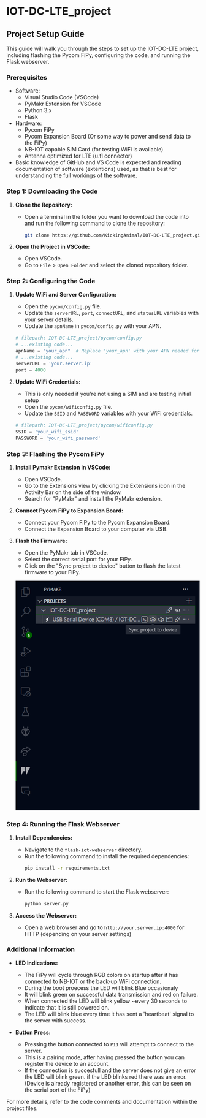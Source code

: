 # IOT-DC-LTE_project

## Project Setup Guide

This guide will walk you through the steps to set up the IOT-DC-LTE project, including flashing the Pycom FiPy, configuring the code, and running the Flask webserver.

### Prerequisites

- Software:
   - Visual Studio Code (VSCode)
   - PyMakr Extension for VSCode
   - Python 3.x
   - Flask
- Hardware:
   - Pycom FiPy
   - Pycom Expansion Board (Or some way to power and send data to the FiPy)
   - NB-IOT capable SIM Card (for testing WiFi is available)
   - Antenna optimized for LTE (u.fl connector)
- Basic knowledge of GitHub and VS Code is expected and reading documentation of software (extentions) used, as that is best for understanding the full workings of the software.

### Step 1: Downloading the Code

1. **Clone the Repository:**
   - Open a terminal in the folder you want to download the code into and run the following command to clone the repository:
     ```sh
     git clone https://github.com/KickingAnimal/IOT-DC-LTE_project.git
     ```

2. **Open the Project in VSCode:**
   - Open VSCode.
   - Go to `File` > `Open Folder` and select the cloned repository folder.

### Step 2: Configuring the Code

1. **Update WiFi and Server Configuration:**
   - Open the `pycom/config.py` file.
   - Update the `serverURL`, `port`, `connectURL`, and `statusURL` variables with your server details.
   - Update the `apnName` in `pycom/config.py` with your APN.

   ```python
   # filepath: IOT-DC-LTE_project/pycom/config.py
   # ...existing code...
   apnName = "your_apn"  # Replace 'your_apn' with your APN needed for your SIM card
   # ...existing code...
   serverURL = 'your.server.ip'
   port = 4000
   ```

2. **Update WiFi Credentials:**
   - This is only needed if you're not using a SIM and are testing initial setup
   - Open the `pycom/wificonfig.py` file.
   - Update the `SSID` and `PASSWORD` variables with your WiFi credentials.

   ```python
   # filepath: IOT-DC-LTE_project/pycom/wificonfig.py
   SSID = 'your_wifi_ssid'
   PASSWORD = 'your_wifi_password'
   ```

### Step 3: Flashing the Pycom FiPy

1. **Install Pymakr Extension in VSCode:**
   - Open VSCode.
   - Go to the Extensions view by clicking the Extensions icon in the Activity Bar on the side of the window.
   - Search for "PyMakr" and install the PyMakr extension.

2. **Connect Pycom FiPy to Expansion Board:**
   - Connect your Pycom FiPy to the Pycom Expansion Board.
   - Connect the Expansion Board to your computer via USB.

3. **Flash the Firmware:**
   - Open the PyMakr tab in VSCode.
   - Select the correct serial port for your FiPy.
   - Click on the "Sync project to device" button to flash the latest firmware to your FiPy.
   
   ![Sync Project to Device](Media/PyMakr_project_sync.png)

### Step 4: Running the Flask Webserver

1. **Install Dependencies:**
   - Navigate to the `flask-iot-webserver` directory.
   - Run the following command to install the required dependencies:
     ```sh
     pip install -r requirements.txt
     ```

2. **Run the Webserver:**
   - Run the following command to start the Flask webserver:
     ```sh
     python server.py
     ```

3. **Access the Webserver:**
   - Open a web browser and go to `http://your.server.ip:4000` for HTTP (depending on your server settings)

### Additional Information

- **LED Indications:**
  - The FiPy will cycle through RGB colors on startup after it has connected to NB-IOT or the back-up WiFi connection.
  - During the boot proecess the LED will blink Blue occasionaly
  - It will blink green on successful data transmission and red on failure.
  - When connected the LED will blink yellow ~every 30 seconds to indicate that it is still powered on.
  - The LED will blink blue every time it has sent a 'heartbeat' signal to the server with success. 

- **Button Press:**
  - Pressing the button connected to `P11` will attempt to connect to the server.
  - This is a pairing mode, after having pressed the button you can register the device to an account.
  - If the connection is succesfull and the server does not give an error the LED will blink green. if the LED blinks red there was an error. (Device is already registered or another error, this can be seen on the serial port of the FiPy)

For more details, refer to the code comments and documentation within the project files.
